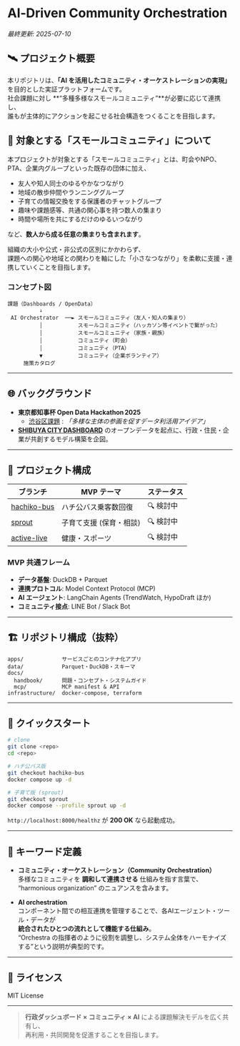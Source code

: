 # AI‑Driven Community Orchestration  
*最終更新: 2025-07-10*

## 🛰️ プロジェクト概要
本リポジトリは、**「AI を活用したコミュニティ・オーケストレーションの実現」** を目的とした実証プラットフォームです。  
社会課題に対し **“多種多様なスモールコミュニティ”**が必要に応じて連携し、  
誰もが主体的にアクションを起こせる社会構造をつくることを目指します。

## 👥 対象とする「スモールコミュニティ」について

本プロジェクトが対象とする「スモールコミュニティ」とは、町会やNPO、PTA、企業内グループといった既存の団体に加え、

- 友人や知人同士のゆるやかなつながり  
- 地域の散歩仲間やランニンググループ  
- 子育ての情報交換をする保護者のチャットグループ  
- 趣味や課題感等、共通の関心事を持つ数人の集まり  
- 時間や場所を共にするだけのゆるいつながり  

など、**数人から成る任意の集まりも含まれます**。

組織の大小や公式・非公式の区別にかかわらず、  
課題への関心や地域との関わりを軸にした「小さなつながり」を柔軟に支援・連携していくことを目指します。


### コンセプト図
```
課題（Dashboards / OpenData）
          ↓
 AI Orchestrator  ──► スモールコミュニティ（友人・知人の集まり）
          │           スモールコミュニティ（ハッカソン等イベントで繋がった）
          │           スモールコミュニティ（家族・親族）
          │           コミュニティ（町会）
          │           コミュニティ（PTA）
          ▼           コミュニティ（企業ボランティア）
     施策カタログ
```

---

## 🌐 バックグラウンド
- **東京都知事杯 Open Data Hackathon 2025**  
  - [渋谷区課題](https://odhackathon.metro.tokyo.lg.jp/issues/) : *「多様な主体の参画を促すデータ利活用アイデア」*  
- **[SHIBUYA CITY DASHBOARD](https://www.city.shibuya.tokyo.jp/contents/kusei/shibuya-data/)** のオープンデータを起点に、行政・住民・企業が共創するモデル構築を企図。

---

## 🎯 プロジェクト構成

| ブランチ | MVP テーマ | ステータス |
|----------|-----------|------------|
| [hachiko-bus](https://github.com/dx-junkyard/OpenDataHackathon2025_SCD-Hub/tree/hachiko-bus) | ハチ公バス乗客数回復 | 🔍 検討中 |
| [sprout](https://github.com/dx-junkyard/OpenDataHackathon2025_SCD-Hub/tree/sprout) | 子育て支援 (保育・相談) | 🔍 検討中 |
| [active-live](https://github.com/dx-junkyard/OpenDataHackathon2025_SCD-Hub/tree/active-life) | 健康・スポーツ | 🔍 検討中 |

### MVP 共通フレーム
- **データ基盤**: DuckDB + Parquet  
- **連携プロトコル**: Model Context Protocol (MCP)  
- **AI エージェント**: LangChain Agents (TrendWatch, HypoDraft ほか)  
- **コミュニティ接点**: LINE Bot / Slack Bot  

---

## 🏗️ リポジトリ構成（抜粋）
```
apps/            サービスごとのコンテナ化アプリ
data/            Parquet・DuckDB・スキーマ
docs/
  handbook/      問題・コンセプト・システムガイド
  mcp/           MCP manifest & API
infrastructure/  docker-compose, terraform
```

---

## 🚀 クイックスタート
```bash
# clone
git clone <repo>
cd <repo>

# ハチ公バス版
git checkout hachiko-bus
docker compose up -d

# 子育て版 (sprout)
git checkout sprout
docker compose --profile sprout up -d
```
`http://localhost:8000/healthz` が **200 OK** なら起動成功。

---

## 🧭 キーワード定義

- **コミュニティ・オーケストレーション（Community Orchestration）**  
  多様なコミュニティを **調和して連携させる** 仕組みを指す言葉で、  
  “harmonious organization” のニュアンスを含みます。

- **AI orchestration**  
  コンポーネント間での相互連携を管理することで、各AIエージェント・ツール・データが  
  **統合されたひとつの流れとして機能する仕組み**。  
  “Orchestra の指揮者のように役割を調整し、システム全体をハーモナイズする”という説明が典型的です。

---


## 📜 ライセンス
MIT License

---

> **行政ダッシュボード × コミュニティ × AI** による課題解決モデルを広く共有し、  
> 再利用・共同開発を促進することを目指します。

